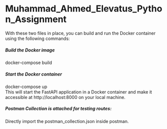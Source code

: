 # Muhammad_Ahmed_Elevatus_Python_Assignment
With these two files in place, you can build and run the Docker container using the following commands:
##### Build the Docker image
docker-compose build

##### Start the Docker container
docker-compose up<br/>
This will start the FastAPI application in a Docker container and make it accessible at http://localhost:8000 on your local machine.

##### Postman Collection is attached for testing routes:
Directly import the postman_collection.json inside postman.
